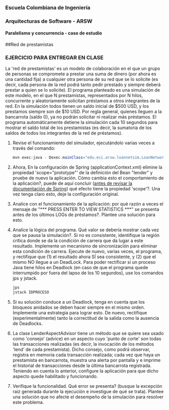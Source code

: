 ### Escuela Colombiana de Ingeniería
### Arquitecturas de Software - ARSW


#### Paralelismo y concurrencia - caso de estudio


##Red de prestamistas

### EJERCICIO PARA ENTREGAR EN CLASE

La 'red de prestamistas' es un modelo de colaboración en el que un grupo de personas se compromete a prestar una suma de dinero (por ahora es una cantidad fija) a cualquier otra persona de su red que se lo solicite (es decir, cada persona de la red podrá tanto pedir prestado y siempre deberá prestar a quien se lo solicite). El programa planteado es una simulación de este modelo, en el que N prestamistas, representados por N hilos, concurrente y aleatoriamente solicitan préstamos a otros integrantes de la red. En la simulación todos tienen un saldo inicial de $500 USD, y los prestamos siempre son de $10 USD. Por regla general, quienes lleguen a la bancarrota (saldo 0), ya no podrán solicitar ni realizar más préstamos. El programa automáticamente detiene la simulación cada 10 segundos para mostrar el saldo total de los prestamistas (es decir, la sumatoria de los saldos de todos los integrantes de la red de préstamos).

1. Revise el funcionamiento del simulador, ejecutándolo varias veces a través del comando:

	```java
	mvn exec:java -	Dexec.mainClass="edu.eci.arsw.loannetsim.LoanNetworkSimulation" 
	```

2. Ahora, En la configuración de Spring (applicationContext.xml) elimine la propiedad 'scope="prototype"' de la definición del Bean "lender" y pruebe de nuevo la aplicación. Cómo cambia esto el comportamiento de la aplicación?, puede de aquí concluir ([antes de revisar la documentación de Spring](http://docs.spring.io/spring/docs/3.0.0.M3/reference/html/ch04s04.html)) qué efecto tiene la propiedad 'scope'?. Una vez tenga claro esto, deje la configuración original.

3. Analice con el funcionamiento de la aplicación: por qué razón a veces el mensaje de "*** PRESS ENTER TO VIEW STATISTICS ***" se presenta antes de los últimos LOGs de préstamos?. Plantee una solución para esto.
	
	
4. Analice la lógica del programa. Qué valor se debería mostrar cada vez que se pausa la simulación?. 
Si no es consistente, identifique la región crítica donde se da la condición de carrera que da lugar a este resultado. Implemente un mecanismo de sincronización para eliminar esta condición de carrera. Ejecute de nuevo, varias veces, el programa, y rectifique que (1) el resultado ahora SÍ sea consistente, y (2) que el mismo NO llegue a un DeadLock. Para poder rectificar si un proceso Java tiene hilos en Deadlock (en caso de que el programa quede interrumpido por fuera del lapso de los 10 segundos), use los comandos jps y jstack.

	```java
	jps
	jstack IDPROCESO
	```

5. Si su solución conduce a un Deadlock, tenga en cuenta que los bloqueos anidados se deben hacer siempre en el mismo orden. Implemente una estrategia para lograr esto. De nuevo, rectifique (experimentalmente) tanto la correctitud de la salida como la ausencia de Deadlocks.

6. La clase LenderAspectAdvisor tiene un método que se quiere sea usado como 'consejo' (advice) en un aspecto cuyo 'punto de corte' son todas las transacciones realizadas (es decir, la invocación de los métodos 'lend' de cada prestamista). Dicho consejo, como podrá observar, registra en memoria cada transacción realizada; cada vez que haya un prestamista en bancarrota, muestra una alerta por pantalla y e imprime el historial de transacciones desde la última bancarrota registrada. Teniendo en cuenta lo anterior, configure la aplicación para que dicho aspecto quede habilitado y funcionando.
7. Verifique la funcionalidad. Qué error se presenta? (busque la excepción raíz generada durante la ejecución e investigue de qué se trata). Plantee una solución que no afecte el desempeño de la simulación para resolver este problema.
